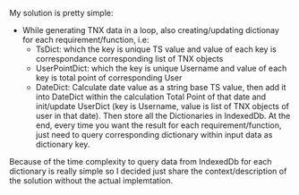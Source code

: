 My solution is pretty simple:
- While generating TNX data in a loop, also creating/updating dictionay for each requirement/function, i.e:
  - TsDict: which the key is unique TS value and value of each key is correspondance corresponding list of TNX objects
  - UserPointDict: which the key is unique Username and value of each key is total point of corresponding User
  - DateDict: Calculate date value as a string base TS value, then add it into DateDict within the calculation Total Point of that date and init/update UserDict (key is Username, value is list of TNX objects of user in that date).
Then store all the Dictionaries in IndexedDb.
At the end, every time you want the result for each requirement/function, just need to query corresponding dictionary within input data as dictionary key.

Because of the time complexity to query data from IndexedDb for each dictionary is really simple so I decided just share the context/description of the solution without the actual implemtation.
